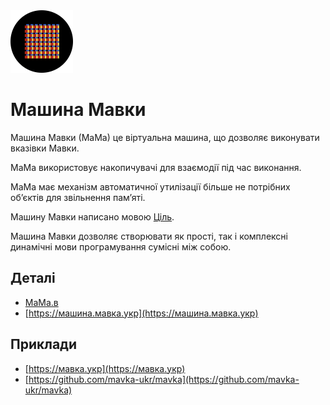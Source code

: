 <img src="./лого.svg" width="100" height="100" />

# Машина Мавки

Машина Мавки (МаМа) це віртуальна машина, що дозволяє виконувати вказівки Мавки.

МаМа використовує накопичувачі для взаємодії під час виконання.

МаМа має механізм автоматичної утилізації більше не потрібних обʼєктів для звільнення памʼяті.

Машину Мавки написано мовою [Ціль](https://ціль.укр).

Машина Мавки дозволяє створювати як прості, так і комплексні динамічні мови програмування сумісні між собою.

## Деталі

- [МаМа.в](./МаМа.в)
- [https://машина.мавка.укр](https://машина.мавка.укр)

## Приклади

- [https://мавка.укр](https://мавка.укр)
- [https://github.com/mavka-ukr/mavka](https://github.com/mavka-ukr/mavka)